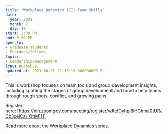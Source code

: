 ```yaml
---
title: 'Workplace Dynamics III: Team Skills'
date:
  year: 2021
  month: 7
  day: 19
start: 3:30 PM
end: 5:00 PM
open_to:
- Graduate students
- Postdocs/fellows
topic:
- Leadership/management
type: Workshop
updated_at: 2021-06-25 21:13:19.000000000 Z
---
```

This is workshop focuses on team tools and group development insights, 
including spotting the stages of group development and how to help teams
through rough spots, conflict, and growing pains.

Register
here: [https://nih.zoomgov.com/meeting/register/vJItdOyhpj8iHGhma0tURJCz3celCz\_QttM][1]

[Read more][2] about the Workplace Dynamics series.



[1]: https://nih.zoomgov.com/meeting/register/vJItdOyhpj8iHGhma0tURJCz3celCz_QttM
[2]: https://www.training.nih.gov/leadership_training

